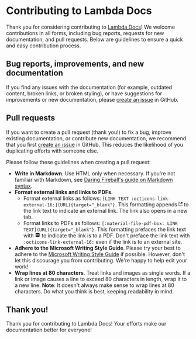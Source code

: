 # Contributing to Lambda Docs

Thank you for considering contributing to
[Lambda Docs](https://docs.lambdalabs.com)! We welcome contributions in all
forms, including bug reports, requests for new documentation, and pull requests.
Below are guidelines to ensure a quick and easy contribution process.

## Bug reports, improvements, and new documentation

If you find any issues with the documentation (for example, outdated content,
broken links, or broken styling), or have suggestions for improvements or new
documentation, please
[create an issue](https://github.com/cbrownstein-lambda/lambda-docs-mkdocs/issues/new)
in GitHub.

## Pull requests

If you want to create a pull request (thank you!) to fix a bug, improve existing
documentation, or contribute new documentation, we recommend that you first
[create an issue](https://github.com/cbrownstein-lambda/lambda-docs-mkdocs/issues/new)
in GitHub. This reduces the likelihood of you duplicating efforts with someone
else.

Please follow these guidelines when creating a pull request:

- **Write in Markdown**. Use HTML only when necessary. If you're not familiar
  with Markdown, see
  [Daring Fireball's guide on Markdown syntax](https://daringfireball.net/projects/markdown/syntax).
- **Format external links and links to PDFs**.
    - Format external links as follows: `[LINK TEXT :octicons-link-external-16:](URL){target="_blank"}`.
      This formatting appends
      <svg xmlns="http://www.w3.org/2000/svg" width="0.75em" height="1em" viewBox="0 0 12 16"><path fill-rule="evenodd" d="M11 10h1v3c0 .55-.45 1-1 1H1c-.55 0-1-.45-1-1V3c0-.55.45-1 1-1h3v1H1v10h10v-3zM6 2l2.25 2.25L5 7.5L6.5 9l3.25-3.25L12 8V2H6z" fill="currentColor"/></svg>
      to the link text to indicate an external link. The link also opens in a new tab.
    - Format links to PDFs as follows:
      `[:material-file-pdf-box: LINK TEXT](URL){target="_blank"}`. This
      formatting prefaces the link text with
      <svg xmlns="http://www.w3.org/2000/svg" width="1em" height="1em" viewBox="0 0 24 24"><path fill="currentColor" d="M19 3H5c-1.1 0-2 .9-2 2v14c0 1.1.9 2 2 2h14c1.1 0 2-.9 2-2V5c0-1.1-.9-2-2-2m-9.5 8.5c0 .8-.7 1.5-1.5 1.5H7v2H5.5V9H8c.8 0 1.5.7 1.5 1.5zm5 2c0 .8-.7 1.5-1.5 1.5h-2.5V9H13c.8 0 1.5.7 1.5 1.5zm4-3H17v1h1.5V13H17v2h-1.5V9h3zm-6.5 0h1v3h-1zm-5 0h1v1H7z"/></svg>
      to indicate the link is to a PDF. Don't preface the link text with
      `:octicons-link-external-16:` even if the link is to an external site.
- **Adhere to the Microsoft Writing Style Guide**. Please try your best to
  adhere to the
  [Microsoft Writing Style Guide](https://learn.microsoft.com/en-us/style-guide/welcome/)
  if possible. However, don't let this discourage you from contributing. We're
  happy to help edit your work!
- **Wrap lines at 80 characters**. Treat links and images as single words. If a
  link or image causes a line to exceed 80 characters in length, wrap it to a
  new line. **Note**: It doesn't always make sense to wrap lines at 80
  characters. Do what you think is best, keeping readability in mind.

## Thank you!

Thank you for contributing to Lambda Docs! Your efforts make our documentation
better for everyone!
